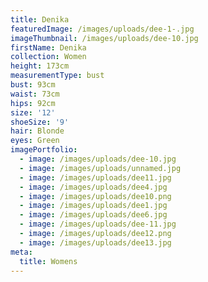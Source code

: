 ```yaml
---
title: Denika
featuredImage: /images/uploads/dee-1-.jpg
imageThumbnail: /images/uploads/dee-10.jpg
firstName: Denika
collection: Women
height: 173cm
measurementType: bust
bust: 93cm
waist: 73cm
hips: 92cm
size: '12'
shoeSize: '9'
hair: Blonde
eyes: Green
imagePortfolio:
  - image: /images/uploads/dee-10.jpg
  - image: /images/uploads/unnamed.jpg
  - image: /images/uploads/dee11.jpg
  - image: /images/uploads/dee4.jpg
  - image: /images/uploads/dee10.png
  - image: /images/uploads/dee1.jpg
  - image: /images/uploads/dee6.jpg
  - image: /images/uploads/dee-11.jpg
  - image: /images/uploads/dee12.png
  - image: /images/uploads/dee13.jpg
meta:
  title: Womens
---
```



